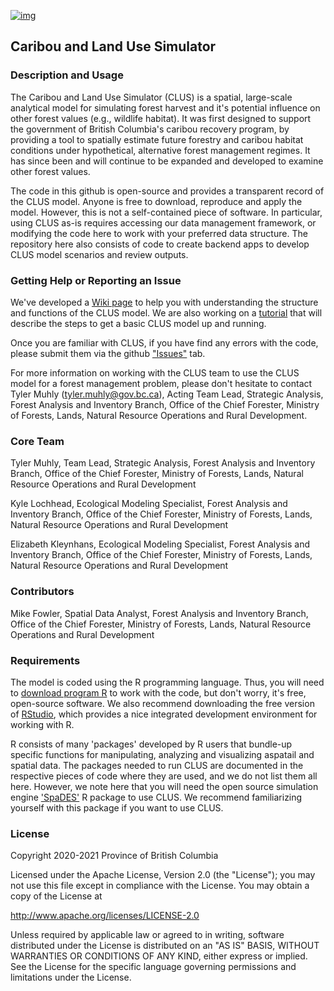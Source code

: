 [![img](https://img.shields.io/badge/Lifecycle-Experimental-339999)](https://github.com/bcgov/repomountie/blob/master/doc/lifecycle-badges.md)
## Caribou and Land Use Simulator
### Description and Usage
The Caribou and Land Use Simulator (CLUS) is a spatial, large-scale analytical model for simulating forest harvest and it's potential influence on other forest values (e.g., wildlife habitat). It was first designed to support the government of British Columbia's caribou recovery program, by providing a tool to spatially estimate future forestry and caribou habitat conditions under hypothetical, alternative forest management regimes. It has since been and will continue to be expanded and developed to examine other forest values. 

The code in this github is open-source and provides a transparent record of the CLUS model. Anyone is free to download, reproduce and apply the model. However, this is not a self-contained piece of software. In particular, using CLUS as-is requires accessing our data management framework, or modifying the code here to work with your preferred data structure. The repository here also consists of code to create backend apps to develop CLUS model scenarios and review outputs. 


### Getting Help or Reporting an Issue
We've developed a [Wiki page](https://github.com/bcgov/clus/wiki) to help you with understanding the structure and functions of the CLUS model. We are also working on a [tutorial](https://github.com/bcgov/clus/blob/master/documentation/clus_quick_start_tutorial.md) that will describe the steps to get a basic CLUS model up and running. 

Once you are familiar with CLUS, if you have find any errors with the code, please submit them via the github  ["Issues"](https://github.com/bcgov/clus/issues) tab.

For more information on working with the CLUS team to use the CLUS model for a forest management problem, please don't hesitate to contact Tyler Muhly (tyler.muhly@gov.bc.ca), Acting Team Lead, Strategic Analysis, Forest Analysis and Inventory Branch, Office of the Chief Forester, Ministry of Forests, Lands, Natural Resource Operations and Rural Development.  

### Core Team
Tyler Muhly, Team Lead, Strategic Analysis, Forest Analysis and Inventory Branch, Office of the Chief Forester, Ministry of Forests, Lands, Natural Resource Operations and Rural Development

Kyle Lochhead, Ecological Modeling Specialist, Forest Analysis and Inventory Branch, Office of the Chief Forester, Ministry of Forests, Lands, Natural Resource Operations and Rural Development

Elizabeth Kleynhans, Ecological Modeling Specialist, Forest Analysis and Inventory Branch, Office of the Chief Forester, Ministry of Forests, Lands, Natural Resource Operations and Rural Development

### Contributors
Mike Fowler, Spatial Data Analyst, Forest Analysis and Inventory Branch, Office of the Chief Forester, Ministry of Forests, Lands, Natural Resource Operations and Rural Development

### Requirements
The model is coded using the R programming language. Thus, you will need to [download program R](https://cran.r-project.org/bin/windows/base/) to work with the code, but don't worry, it's free, open-source software. We also recommend downloading the free version of [RStudio](https://rstudio.com/products/rstudio/download/), which provides a nice integrated development environment for working with R. 

R consists of many 'packages' developed by R users that bundle-up specific functions for manipulating, analyzing and visualizing aspatail and spatial data. The packages needed to run CLUS are documented in the respective pieces of code where they are used, and we do not list them all here. However, we note here that you will need the open source simulation engine ['SpaDES'](https://spades.predictiveecology.org/) R package to use CLUS. We recommend familiarizing yourself with this package if you want to use CLUS.

### License
Copyright 2020-2021 Province of British Columbia

Licensed under the Apache License, Version 2.0 (the "License");
you may not use this file except in compliance with the License.
You may obtain a copy of the License at 

   http://www.apache.org/licenses/LICENSE-2.0

Unless required by applicable law or agreed to in writing, software
distributed under the License is distributed on an "AS IS" BASIS,
WITHOUT WARRANTIES OR CONDITIONS OF ANY KIND, either express or implied.
See the License for the specific language governing permissions and
limitations under the License.
